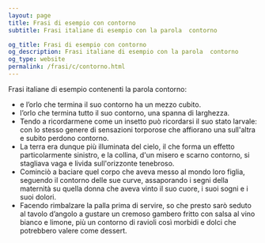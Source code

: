 ```yaml
---
layout: page
title: Frasi di esempio con contorno 
subtitle: Frasi italiane di esempio con la parola  contorno

og_title: Frasi di esempio con contorno 
og_description: Frasi italiane di esempio con la parola  contorno
og_type: website
permalink: /frasi/c/contorno.html
---
```


Frasi italiane di esempio contenenti la parola contorno:


- e l’orlo che termina il suo contorno ha un mezzo cubito.
- l’orlo che termina tutto il suo contorno, una spanna di larghezza.
- Tendo a ricordarmene come un insetto può ricordarsi il suo stato larvale: con lo stesso genere di sensazioni torporose che affiorano una sull'altra e subito perdono contorno.
- La terra era dunque più illuminata del cielo, il che forma un effetto particolarmente sinistro, e la collina, d'un misero e scarno contorno, si stagliava vaga e livida sull'orizzonte tenebroso.
- Cominciò a baciare quel corpo che aveva messo al mondo loro figlia, seguendo il contorno delle sue curve, assaporando i segni della maternità su quella donna che aveva vinto il suo cuore, i suoi sogni e i suoi dolori.
- Facendo rimbalzare la palla prima di servire, so che presto sarò seduto al tavolo d’angolo a gustare un cremoso gambero fritto con salsa al vino bianco e limone, più un contorno di ravioli così morbidi e dolci che potrebbero valere come dessert.
